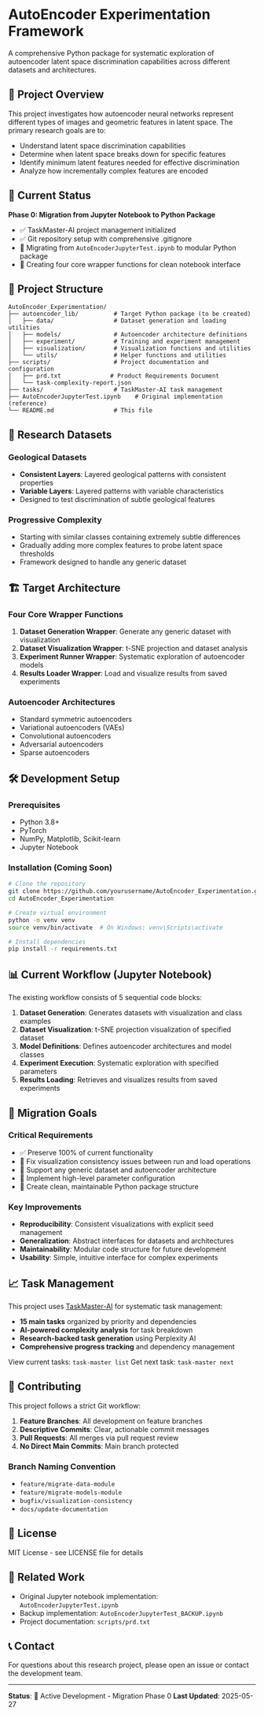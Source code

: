# AutoEncoder Experimentation Framework

A comprehensive Python package for systematic exploration of autoencoder latent space discrimination capabilities across different datasets and architectures.

## 🎯 Project Overview

This project investigates how autoencoder neural networks represent different types of images and geometric features in latent space. The primary research goals are to:

- Understand latent space discrimination capabilities
- Determine when latent space breaks down for specific features
- Identify minimum latent features needed for effective discrimination
- Analyze how incrementally complex features are encoded

## 🚀 Current Status

**Phase 0: Migration from Jupyter Notebook to Python Package**

- ✅ TaskMaster-AI project management initialized
- ✅ Git repository setup with comprehensive .gitignore
- 🔄 Migrating from `AutoEncoderJupyterTest.ipynb` to modular Python package
- 🔄 Creating four core wrapper functions for clean notebook interface

## 📁 Project Structure

```
AutoEncoder_Experimentation/
├── autoencoder_lib/          # Target Python package (to be created)
│   ├── data/                 # Dataset generation and loading utilities
│   ├── models/               # Autoencoder architecture definitions
│   ├── experiment/           # Training and experiment management
│   ├── visualization/        # Visualization functions and utilities
│   └── utils/                # Helper functions and utilities
├── scripts/                  # Project documentation and configuration
│   ├── prd.txt              # Product Requirements Document
│   └── task-complexity-report.json
├── tasks/                    # TaskMaster-AI task management
├── AutoEncoderJupyterTest.ipynb    # Original implementation (reference)
└── README.md                 # This file
```

## 🔬 Research Datasets

### Geological Datasets
- **Consistent Layers**: Layered geological patterns with consistent properties
- **Variable Layers**: Layered patterns with variable characteristics
- Designed to test discrimination of subtle geological features

### Progressive Complexity
- Starting with similar classes containing extremely subtle differences
- Gradually adding more complex features to probe latent space thresholds
- Framework designed to handle any generic dataset

## 🏗️ Target Architecture

### Four Core Wrapper Functions
1. **Dataset Generation Wrapper**: Generate any generic dataset with visualization
2. **Dataset Visualization Wrapper**: t-SNE projection and dataset analysis
3. **Experiment Runner Wrapper**: Systematic exploration of autoencoder models
4. **Results Loader Wrapper**: Load and visualize results from saved experiments

### Autoencoder Architectures
- Standard symmetric autoencoders
- Variational autoencoders (VAEs)
- Convolutional autoencoders
- Adversarial autoencoders
- Sparse autoencoders

## 🛠️ Development Setup

### Prerequisites
- Python 3.8+
- PyTorch
- NumPy, Matplotlib, Scikit-learn
- Jupyter Notebook

### Installation (Coming Soon)
```bash
# Clone the repository
git clone https://github.com/yourusername/AutoEncoder_Experimentation.git
cd AutoEncoder_Experimentation

# Create virtual environment
python -m venv venv
source venv/bin/activate  # On Windows: venv\Scripts\activate

# Install dependencies
pip install -r requirements.txt
```

## 📊 Current Workflow (Jupyter Notebook)

The existing workflow consists of 5 sequential code blocks:

1. **Dataset Generation**: Generates datasets with visualization and class examples
2. **Dataset Visualization**: t-SNE projection visualization of specified dataset
3. **Model Definitions**: Defines autoencoder architectures and model classes
4. **Experiment Execution**: Systematic exploration with specified parameters
5. **Results Loading**: Retrieves and visualizes results from saved experiments

## 🎯 Migration Goals

### Critical Requirements
- ✅ Preserve 100% of current functionality
- 🔄 Fix visualization consistency issues between run and load operations
- 🔄 Support any generic dataset and autoencoder architecture
- 🔄 Implement high-level parameter configuration
- 🔄 Create clean, maintainable Python package structure

### Key Improvements
- **Reproducibility**: Consistent visualizations with explicit seed management
- **Generalization**: Abstract interfaces for datasets and architectures
- **Maintainability**: Modular code structure for future development
- **Usability**: Simple, intuitive interface for complex experiments

## 📈 Task Management

This project uses [TaskMaster-AI](https://github.com/taskmaster-ai/taskmaster-ai) for systematic task management:

- **15 main tasks** organized by priority and dependencies
- **AI-powered complexity analysis** for task breakdown
- **Research-backed task generation** using Perplexity AI
- **Comprehensive progress tracking** and dependency management

View current tasks: `task-master list`
Get next task: `task-master next`

## 🤝 Contributing

This project follows a strict Git workflow:

1. **Feature Branches**: All development on feature branches
2. **Descriptive Commits**: Clear, actionable commit messages
3. **Pull Requests**: All merges via pull request review
4. **No Direct Main Commits**: Main branch protected

### Branch Naming Convention
- `feature/migrate-data-module`
- `feature/migrate-models-module`
- `bugfix/visualization-consistency`
- `docs/update-documentation`

## 📄 License

MIT License - see LICENSE file for details

## 🔗 Related Work

- Original Jupyter notebook implementation: `AutoEncoderJupyterTest.ipynb`
- Backup implementation: `AutoEncoderJupyterTest_BACKUP.ipynb`
- Project documentation: `scripts/prd.txt`

## 📞 Contact

For questions about this research project, please open an issue or contact the development team.

---

**Status**: 🚧 Active Development - Migration Phase 0
**Last Updated**: 2025-05-27 